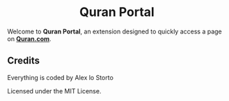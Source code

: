 <h1 align="center">Quran Portal</h1>

Welcome to **Quran Portal**, an extension designed to quickly access a page on [**Quran.com**](https://quran.com/).

## Credits

Everything is coded by Alex lo Storto

Licensed under the MIT License.
